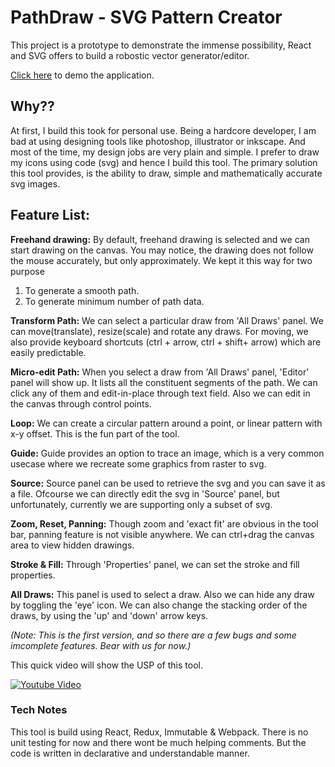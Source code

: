 # PathDraw - SVG Pattern Creator

This project is a prototype to demonstrate the immense possibility, React and SVG offers to build a robostic vector generator/editor.

[Click here](http://pathdraw.s3-website-ap-southeast-1.amazonaws.com/) to demo the application.

## Why??
At first, I build this took for personal use. Being a hardcore developer, I am bad at using designing tools like photoshop, illustrator or inkscape. And most of the time, my design jobs are very plain and simple. I prefer to draw my icons using code (svg) and hence I build this tool. The primary solution this tool provides, is the ability to draw, simple and mathematically accurate svg images.

## Feature List:

**Freehand drawing:** By default, freehand drawing is selected and we can start drawing on the canvas. You may notice, the drawing does not follow the mouse accurately, but only approximately. We kept it this way for two purpose
1. To generate a smooth path.
2. To generate minimum number of path data.

**Transform Path:** We can select a particular draw from 'All Draws' panel. We can move(translate), resize(scale) and rotate any draws. For moving, we also provide keyboard shortcuts (ctrl + arrow, ctrl + shift+ arrow) which are easily predictable.

**Micro-edit Path:** When you select a draw from 'All Draws' panel, 'Editor' panel will show up. It lists all the constituent segments of the path. We can click any of them and edit-in-place through text field. Also we can edit in the canvas through control points.

**Loop:** We can create a circular pattern around a point, or linear pattern with x-y offset. This is the fun part of the tool.

**Guide:** Guide provides an option to trace an image, which is a very common usecase where we recreate some graphics from raster to svg.

**Source:** Source panel can be used to retrieve the svg and you can save it as a file. Ofcourse we can directly edit the svg in 'Source' panel, but unfortunately, currently we are supporting only a subset of svg.

**Zoom, Reset, Panning:** Though zoom and 'exact fit' are obvious in the tool bar, panning feature is not visible anywhere. We can ctrl+drag the canvas area to view hidden drawings.

**Stroke & Fill:** Through 'Properties' panel, we can set the stroke and fill properties.

**All Draws:** This panel is used to select a draw. Also we can hide any draw by toggling the 'eye' icon. We can also change the stacking order of the draws, by using the 'up' and 'down' arrow keys.

_(*Note:* This is the first version, and so there are a few bugs and some imcomplete features. Bear with us for now.)_

This quick video will show the USP of this tool.


[![Youtube Video](http://img.youtube.com/vi/6uBprLxyAdg/0.jpg)](https://youtu.be/6uBprLxyAdg)

### Tech Notes

This tool is build using React, Redux, Immutable & Webpack. There is no unit testing for now and there wont be much helping comments. But the code is written in declarative and understandable manner.

